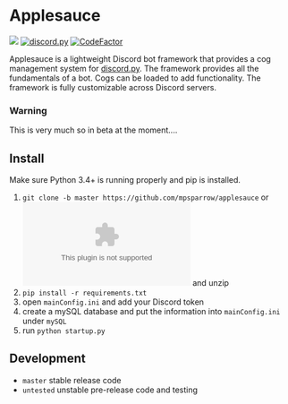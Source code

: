 # Applesauce 
[![](https://img.shields.io/badge/python-3.4+-blue.svg)](https://www.python.org/download/releases/3.4.0/) 
[![discord.py](https://img.shields.io/badge/discord.py-1.3.3-blue.svg)](https://github.com/Rapptz/discord.py)
[![CodeFactor](https://www.codefactor.io/repository/github/mpsparrow/applesauce/badge)](https://www.codefactor.io/repository/github/mpsparrow/applesauce)

Applesauce is a lightweight Discord bot framework that provides a cog management system for [discord.py](https://github.com/Rapptz/discord.py). The framework provides all the fundamentals of a bot. Cogs can be loaded to add functionality. The framework is fully customizable across Discord servers.

### Warning
This is very much so in beta at the moment....

## Install
Make sure Python 3.4+ is running properly and pip is installed.
1. `git clone -b master https://github.com/mpsparrow/applesauce` or ![download](https://github.com/mpsparrow/applesauce/archive/master.zip) and unzip 
2. `pip install -r requirements.txt`
3. open `mainConfig.ini` and add your Discord token
4. create a mySQL database and put the information into `mainConfig.ini` under `mySQL`
5. run `python startup.py`

## Development
- `master` stable release code
- `untested` unstable pre-release code and testing
